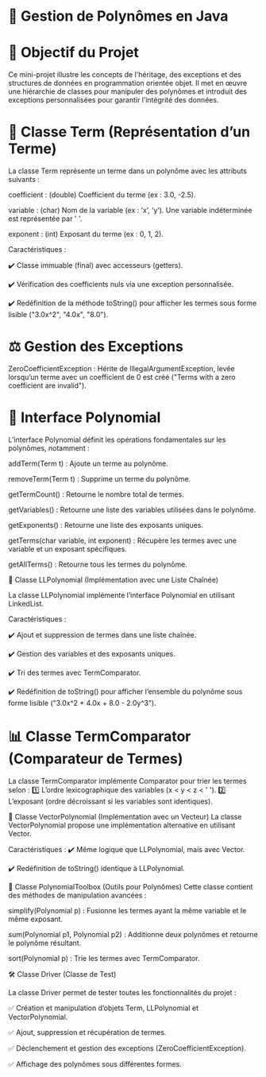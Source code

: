 # 📌 Gestion de Polynômes en Java

# 🎯 Objectif du Projet

Ce mini-projet illustre les concepts de l'héritage, des exceptions et des structures de données en programmation orientée objet. 
Il met en œuvre une hiérarchie de classes pour manipuler des polynômes et introduit des exceptions personnalisées pour garantir l’intégrité des données.

# 🔢 Classe Term (Représentation d’un Terme)

La classe Term représente un terme dans un polynôme avec les attributs suivants :

coefficient : (double) Coefficient du terme (ex : 3.0, -2.5).

variable : (char) Nom de la variable (ex : ‘x’, ‘y’). Une variable indéterminée est représentée par ' '.

exponent : (int) Exposant du terme (ex : 0, 1, 2).

Caractéristiques :


✔️ Classe immuable (final) avec accesseurs (getters).

✔️ Vérification des coefficients nuls via une exception personnalisée.

✔️ Redéfinition de la méthode toString() pour afficher les termes sous forme lisible ("3.0x^2", "4.0x", "8.0").

# ⚖️ Gestion des Exceptions

ZeroCoefficientException : Hérite de IllegalArgumentException, levée lorsqu’un terme avec un coefficient de 0 est créé ("Terms with a zero coefficient are invalid").

# 🧮 Interface Polynomial
L’interface Polynomial définit les opérations fondamentales sur les polynômes, notamment :

addTerm(Term t) : Ajoute un terme au polynôme.

removeTerm(Term t) : Supprime un terme du polynôme.

getTermCount() : Retourne le nombre total de termes.

getVariables() : Retourne une liste des variables utilisées dans le polynôme.

getExponents() : Retourne une liste des exposants uniques.

getTerms(char variable, int exponent) : Récupère les termes avec une variable et un exposant spécifiques.

getAllTerms() : Retourne tous les termes du polynôme.

🔗 Classe LLPolynomial (Implémentation avec une Liste Chaînée)

La classe LLPolynomial implémente l’interface Polynomial en utilisant LinkedList<Term>.

Caractéristiques :

✔️ Ajout et suppression de termes dans une liste chaînée.

✔️ Gestion des variables et des exposants uniques.

✔️ Tri des termes avec TermComparator.

✔️ Redéfinition de toString() pour afficher l’ensemble du polynôme sous forme lisible ("3.0x^2 + 4.0x + 8.0 - 2.0y^3").

# 📊 Classe TermComparator (Comparateur de Termes)

La classe TermComparator implémente Comparator<Term> pour trier les termes selon :
1️⃣ L’ordre lexicographique des variables (x < y < z < ' ').
2️⃣ L’exposant (ordre décroissant si les variables sont identiques).

🔢 Classe VectorPolynomial (Implémentation avec un Vecteur)
La classe VectorPolynomial propose une implémentation alternative en utilisant Vector<Term>.

Caractéristiques :
✔️ Même logique que LLPolynomial, mais avec Vector.

✔️ Redéfinition de toString() identique à LLPolynomial.

🔄 Classe PolynomialToolbox (Outils pour Polynômes)
Cette classe contient des méthodes de manipulation avancées :

simplify(Polynomial p) : Fusionne les termes ayant la même variable et le même exposant.

sum(Polynomial p1, Polynomial p2) : Additionne deux polynômes et retourne le polynôme résultant.

sort(Polynomial p) : Trie les termes avec TermComparator.

🛠️ Classe Driver (Classe de Test)

La classe Driver permet de tester toutes les fonctionnalités du projet :

✅ Création et manipulation d’objets Term, LLPolynomial et VectorPolynomial.

✅ Ajout, suppression et récupération de termes.

✅ Déclenchement et gestion des exceptions (ZeroCoefficientException).

✅ Affichage des polynômes sous différentes formes.
